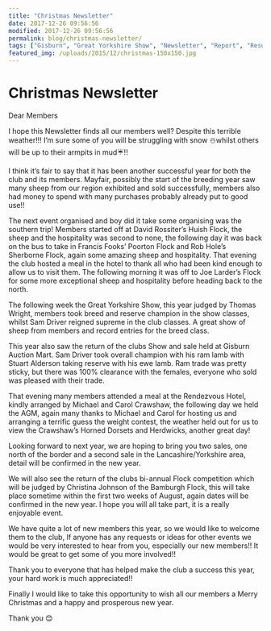 ```yaml
---
title: "Christmas Newsletter"
date: 2017-12-26 09:56:56
modified: 2017-12-26 09:56:56
permalink: blog/christmas-newsletter/
tags: ["Gisburn", "Great Yorkshire Show", "Newsletter", "Report", "Results"]
featured_img: /uploads/2015/12/christmas-150x150.jpg
---
```


# Christmas Newsletter

Dear Members

I hope this Newsletter finds all our members well? Despite this terrible weather!!! I’m sure some of you will be struggling with snow ☃️whilst others will be up to their armpits in mud☔️️!!

I think it’s fair to say that it has been another successful year for both the club and its members. Mayfair, possibly the start of the breeding year saw many sheep from our region exhibited and sold successfully, members also had money to spend with many purchases probably already put to good use!!

The next event organised and boy did it take some organising was the southern trip! Members started off at David Rossiter’s Huish Flock, the sheep and the hospitality was second to none, the following day it was back on the bus to take in Francis Fooks’ Poorton Flock and Rob Hole’s Sherborne Flock, again some amazing sheep and hospitality. That evening the club hosted a meal in the hotel to thank all who had been kind enough to allow us to visit them. The following morning it was off to Joe Larder’s Flock for some more exceptional sheep and hospitality before heading back to the north.

The following week the Great Yorkshire Show, this year judged by Thomas Wright, members took breed and reserve champion in the show classes, whilst Sam Driver reigned supreme in the club classes. A great show of sheep from members and record entries for the breed class.

This year also saw the return of the clubs Show and sale held at Gisburn Auction Mart. Sam Driver took overall champion with his ram lamb with Stuart Alderson taking reserve with his ewe lamb. Ram trade was pretty sticky, but there was 100% clearance with the females, everyone who sold was pleased with their trade.

That evening many members attended a meal at the Rendezvous Hotel, kindly arranged by Michael and Carol Crawshaw, the following day we held the AGM, again many thanks to Michael and Carol for hosting us and arranging a terrific guess the weight contest, the weather held out for us to view the Crawshaw’s Horned Dorsets and Herdwicks, another great day!

Looking forward to next year, we are hoping to bring you two sales, one north of the border and a second sale in the Lancashire/Yorkshire area, detail will be confirmed in the new year.

We will also see the return of the clubs bi-annual Flock competition which will be judged by Christina Johnson of the Bamburgh Flock, this will take place sometime within the first two weeks of August, again dates will be confirmed in the new year. I hope you will all take part, it is a really enjoyable event.

We have quite a lot of new members this year, so we would like to welcome them to the club, If anyone has any requests or ideas for other events we would be very interested to hear from you, especially our new members!! It would be great to get some of you more involved!!

Thank you to everyone that has helped make the club a success this year, your hard work is much appreciated!!

Finally I would like to take this opportunity to wish all our members a Merry Christmas and a happy and prosperous new year.

Thank you 😊
